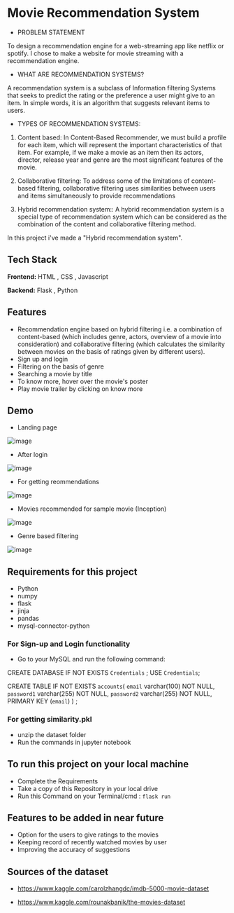 
# Movie Recommendation System

- PROBLEM STATEMENT

To design a recommendation engine for a web-streaming app like netflix or spotify. I chose to make a website for movie streaming with a recommendation engine.

- WHAT ARE RECOMMENDATION SYSTEMS? 

A recommendation system is a subclass of Information filtering Systems that seeks to predict the rating or the preference a user might give to an item. In simple words, it is an algorithm that suggests relevant items to users. 

- TYPES OF RECOMMENDATION SYSTEMS: 
 
1)	Content based: 
In Content-Based Recommender, we must build a profile for each item, which will represent the important characteristics of that item. For example, if we make a movie as an item then its actors, director, release year and genre are the most significant features of the movie. 

2)	Collaborative filtering: 
To address some of the limitations of content-based filtering, collaborative filtering uses similarities between users and items simultaneously to provide recommendations

2)	Hybrid recommendation system:: 
A hybrid recommendation system is a special type of recommendation system which can be considered as the combination of the content and collaborative filtering method.

In this project i've made a "Hybrid recommendation system".


## Tech Stack

**Frontend:** HTML , CSS , Javascript 

**Backend:** Flask , Python


## Features

- Recommendation engine based on hybrid filtering i.e. a combination of content-based (which includes genre, actors, overview of a movie into consideration) and collaborative filtering (which calculates the similarity between movies on the basis of ratings given by different users).
- Sign up and login
- Filtering on the basis of genre
- Searching a movie by title
- To know more, hover over the movie's poster
- Play movie trailer by clicking on know more

## Demo

- Landing page

![image](https://user-images.githubusercontent.com/72256767/170881350-6e0170d4-4dd6-488f-b25c-44e6aeea5370.png)

- After login

![image](https://user-images.githubusercontent.com/72256767/170881632-d2dd2564-8532-4f16-b00f-25928fe92220.png)

- For getting reommendations

![image](https://user-images.githubusercontent.com/72256767/170881699-c348958f-902a-4663-896c-4340c97aedfc.png)


- Movies recommended for sample movie (Inception)

![image](https://user-images.githubusercontent.com/72256767/170881914-6878aa51-ff2d-4dce-887d-f7faa77b0a53.png)


- Genre based filtering

![image](https://user-images.githubusercontent.com/72256767/170881811-b71d0d20-935a-450e-8090-95f5321b5dcb.png)

## Requirements for this project

- Python
- numpy
- flask
- jinja
- pandas
- mysql-connector-python

### For Sign-up and Login functionality
 - Go to your MySQL and run the following command:
  
  
CREATE DATABASE IF NOT EXISTS `Credentials` ;
USE `Credentials`;

CREATE TABLE IF NOT EXISTS `accounts`(
    `email` varchar(100) NOT NULL,
    `password1` varchar(255) NOT NULL,
    `password2` varchar(255) NOT NULL,
    PRIMARY KEY (`email`)
) ;

### For getting similarity.pkl 

- unzip the dataset folder
- Run the commands in jupyter notebook

## To run this project on your local machine
- Complete the Requirements
- Take a copy of this Repository in your local drive
- Run this Command on your Terminal/cmd : `flask run`

## Features to be added in near future

- Option for the users to give ratings to the movies 
- Keeping record of recently watched movies by user
- Improving the accuracy of suggestions


## Sources of the dataset

- https://www.kaggle.com/carolzhangdc/imdb-5000-movie-dataset

- https://www.kaggle.com/rounakbanik/the-movies-dataset
